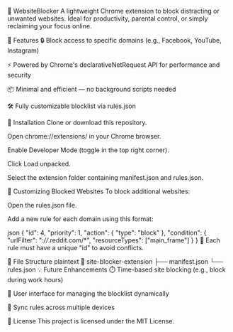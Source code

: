 🚫 WebsiteBlocker
A lightweight Chrome extension to block distracting or unwanted websites. Ideal for productivity, parental control, or simply reclaiming your focus online.

🚀 Features
🔒 Block access to specific domains (e.g., Facebook, YouTube, Instagram)

⚡ Powered by Chrome's declarativeNetRequest API for performance and security

📦 Minimal and efficient — no background scripts needed

🛠️ Fully customizable blocklist via rules.json

🧱 Installation
Clone or download this repository.

Open chrome://extensions/ in your Chrome browser.

Enable Developer Mode (toggle in the top right corner).

Click Load unpacked.

Select the extension folder containing manifest.json and rules.json.

🔧 Customizing Blocked Websites
To block additional websites:

Open the rules.json file.

Add a new rule for each domain using this format:

json
{
  "id": 4,
  "priority": 1,
  "action": { "type": "block" },
  "condition": {
    "urlFilter": "*://*.reddit.com/*",
    "resourceTypes": ["main_frame"]
  }
}
📌 Each rule must have a unique "id" to avoid conflicts.

📁 File Structure
plaintext
📂 site-blocker-extension
├── manifest.json
└── rules.json
💡 Future Enhancements
⏱️ Time-based site blocking (e.g., block during work hours)

🧩 User interface for managing the blocklist dynamically

🔄 Sync rules across multiple devices

📄 License
This project is licensed under the MIT License.
